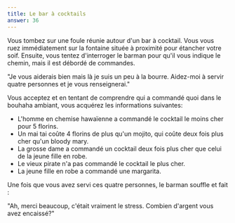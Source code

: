 ```yaml
---
title: Le bar à cocktails
answer: 36
---
```


Vous tombez sur une foule réunie autour d'un bar à cocktail. Vous vous ruez immédiatement sur la fontaine située à proximité pour étancher votre soif. Ensuite, vous tentez d'interroger le barman pour qu'il vous indique le chemin, mais il est débordé de commandes.

"Je vous aiderais bien mais là je suis un peu à la bourre. Aidez-moi à servir quatre personnes et je vous renseignerai."

Vous acceptez et en tentant de comprendre qui a commandé quoi dans le bouhaha ambiant, vous acquérez les informations suivantes:

- L'homme en chemise hawaïenne a commandé le cocktail le moins cher pour 5 florins.
- Un mai tai coûte 4 florins de plus qu'un mojito, qui coûte deux fois plus cher qu'un bloody mary.
- La grosse dame a commandé un cocktail deux fois plus cher que celui de la jeune fille en robe.
- Le vieux pirate n'a pas commandé le cocktail le plus cher.
- La jeune fille en robe a commandé une margarita.

Une fois que vous avez servi ces quatre personnes, le barman souffle et fait :

"Ah, merci beaucoup, c'était vraiment le stress. Combien d'argent vous avez encaissé?"
